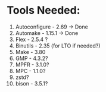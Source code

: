 # Tools Needed:

1. Autoconfigure - 2.69 -> Done
2. Automake - 1.15.1 -> Done
3. Flex - 2.5.4 ?
4. Binutils - 2.35 (for LTO if needed?)
5. Make - 3.80
6. GMP - 4.3.2?
7. MPFR - 3.1.0?
8. MPC - 1.1.0?
9. zstd?
10. bison - 3.5.1?

